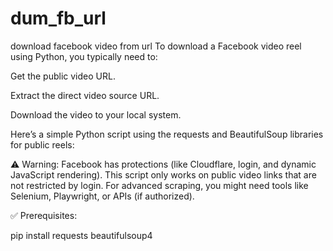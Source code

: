 # dum_fb_url
download facebook video from url
To download a Facebook video reel using Python, you typically need to:

Get the public video URL.

Extract the direct video source URL.

Download the video to your local system.

Here’s a simple Python script using the requests and BeautifulSoup libraries for public reels:

⚠️ Warning:
Facebook has protections (like Cloudflare, login, and dynamic JavaScript rendering). This script only works on public video links that are not restricted by login. For advanced scraping, you might need tools like Selenium, Playwright, or APIs (if authorized).

✅ Prerequisites:

pip install requests beautifulsoup4
